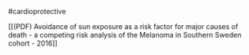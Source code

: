 
#cardioprotective 

[[(PDF) Avoidance of sun exposure as a risk factor for major causes of death - a competing risk analysis of the Melanoma in Southern Sweden cohort - 2016]]